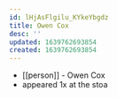 ```yaml
---
id: lHjAsFlgilu_KYkeYbgdz
title: Owen Cox
desc: ''
updated: 1639762693854
created: 1639762693854
---
```



- [[person]] - Owen Cox
- appeared 1x at the stoa
